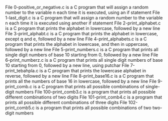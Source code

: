 File 0-positive_or_negative.c is a C program that will assign a random number to the variable n each time it is executed, using an if statement
File 1-last_digit.c is a C program that will assign a random number to the variable n each time it is executed using another if statement
File 2-print_alphabet.c is a C program that prints the alphabet in lowercase, followed by a new line
File 3-print_alphabt.c is a C program that prints the alphabet in lowercase, except q and e, followed by a new line
File 4-print_alphabets.c is a C program that prints the alphabet in lowercase, and then in uppercase, followed by a new line
File 5-print_numbers.c is a C program that prints all single digit numbers of base 10 starting from 0, followed by a new line
File 6-print_numberz.c is a C program that prints all single digit numbers of base 10 starting from 0, followed by a new line, using putchar
File 7-print_tebahpla.c is a C program that prints the lowercase alphabet in reverse, followed by a new line
File 8-print_base16.c is a C program that prints all the numbers of base 16 in lowercase, followed by a new line
File 9-print_comb.c is a C program that prints all possible combinations of single-digit numbers
File 100-print_comb3.c is a program that prints all possible different combinations of two digits
File 101-print_comb4.c is a program that prints all possible different combinations of three digits
File 102-print_comb5.c is a program that prints all possible combinations of two two-digit numbers

